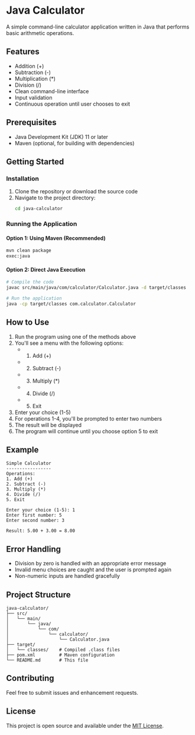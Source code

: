 # Java Calculator

A simple command-line calculator application written in Java that performs basic arithmetic operations.

## Features

- Addition (+)
- Subtraction (-)
- Multiplication (*)
- Division (/)
- Clean command-line interface
- Input validation
- Continuous operation until user chooses to exit

## Prerequisites

- Java Development Kit (JDK) 11 or later
- Maven (optional, for building with dependencies)

## Getting Started

### Installation

1. Clone the repository or download the source code
2. Navigate to the project directory:
   ```bash
   cd java-calculator
   ```

### Running the Application

#### Option 1: Using Maven (Recommended)
```bash
mvn clean package
exec:java
```

#### Option 2: Direct Java Execution
```bash
# Compile the code
javac src/main/java/com/calculator/Calculator.java -d target/classes

# Run the application
java -cp target/classes com.calculator.Calculator
```

## How to Use

1. Run the program using one of the methods above
2. You'll see a menu with the following options:
   - 1. Add (+)
   - 2. Subtract (-)
   - 3. Multiply (*)
   - 4. Divide (/)
   - 5. Exit
3. Enter your choice (1-5)
4. For operations 1-4, you'll be prompted to enter two numbers
5. The result will be displayed
6. The program will continue until you choose option 5 to exit

## Example

```
Simple Calculator
-----------------
Operations:
1. Add (+)
2. Subtract (-)
3. Multiply (*)
4. Divide (/)
5. Exit

Enter your choice (1-5): 1
Enter first number: 5
Enter second number: 3

Result: 5.00 + 3.00 = 8.00
```

## Error Handling

- Division by zero is handled with an appropriate error message
- Invalid menu choices are caught and the user is prompted again
- Non-numeric inputs are handled gracefully

## Project Structure

```
java-calculator/
├── src/
│   └── main/
│       └── java/
│           └── com/
│               └── calculator/
│                   └── Calculator.java
├── target/
│   └── classes/    # Compiled .class files
├── pom.xml         # Maven configuration
└── README.md       # This file
```

## Contributing

Feel free to submit issues and enhancement requests.

## License

This project is open source and available under the [MIT License](LICENSE).
